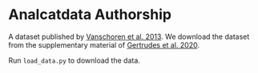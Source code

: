 # Analcatdata Authorship 

A dataset published by [Vanschoren et al.
2013](https://dl.acm.org/doi/10.1145/2641190.2641198). We download the dataset
from the supplementary material of [Gertrudes et al.
2020](https://pmc.ncbi.nlm.nih.gov/articles/PMC7410108/#Abs1).

Run `load_data.py` to download the data.